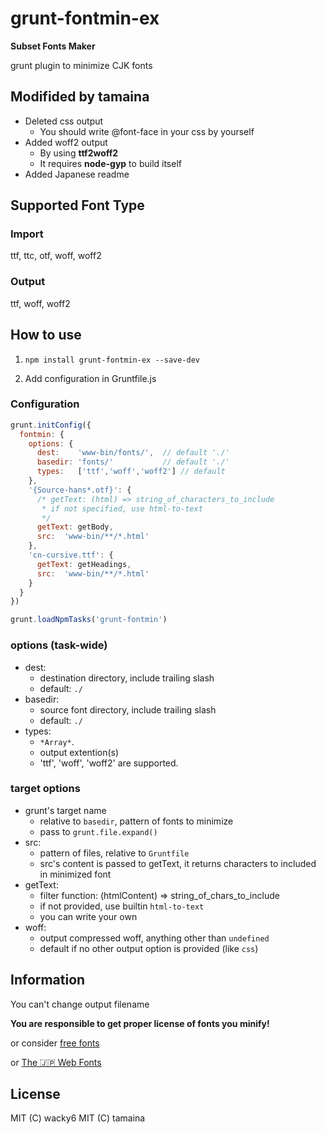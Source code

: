 grunt-fontmin-ex
===
**Subset Fonts Maker**

grunt plugin to minimize CJK fonts

## Modifided by tamaina

* Deleted css output
  * You should write @font-face in your css by yourself
* Added woff2 output
  * By using **ttf2woff2**
  * It requires **node-gyp** to build itself
* Added Japanese readme

## Supported Font Type

### Import

ttf, ttc, otf, woff, woff2

### Output

ttf, woff, woff2

## How to use

1.  ~~~
    npm install grunt-fontmin-ex --save-dev
    ~~~
2. Add configuration in Gruntfile.js

### Configuration
```JavaScript
grunt.initConfig({
  fontmin: {
    options: {
      dest:    'www-bin/fonts/',  // default './'
      basedir: 'fonts/'           // default './'
      types:   ['ttf','woff','woff2'] // default
    },
    '{Source-hans*.otf}': {
      /* getText: (html) => string_of_characters_to_include
       * if not specified, use html-to-text
       */
      getText: getBody,
      src:  'www-bin/**/*.html'
    },
    'cn-cursive.ttf': {
      getText: getHeadings,
      src:  'www-bin/**/*.html'
    }
  }
})

grunt.loadNpmTasks('grunt-fontmin')
```

### options (task-wide)
* dest:
  * destination directory, include trailing slash
  * default: `./`
* basedir:
  * source font directory, include trailing slash
  * default: `./`
* types:
  * `*Array*`.
  * output extention(s)
  * 'ttf', 'woff', 'woff2' are supported.

### target options
* grunt's target name
  * relative to `basedir`, pattern of fonts to minimize
  * pass to `grunt.file.expand()`
* src:
  * pattern of files, relative to `Gruntfile`
  * src's content is passed to getText, it returns characters to included in minimized font
* getText:
  * filter function: (htmlContent) => string_of_chars_to_include
  * if not provided, use builtin `html-to-text`
  * you can write your own
* woff:
  * output compressed woff, anything other than `undefined`
  * default if no other output option is provided (like `css`)


## Information

You can't change output filename

**You are responsible to get proper license of fonts you minify!**  

or consider [free fonts](http://zenozeng.github.io/Free-Chinese-Fonts/) 

or [The 🇯🇵 Web Fonts](https://tmin.xyz/The-Japanese-Web-Fonts/)

## License
MIT (C) wacky6
MIT (C) tamaina